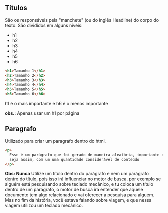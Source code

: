 ## Titulos

São os responsáveis pela "manchete" (ou do inglês Headline) do corpo do texto.
São divididos em alguns níveis:

- h1
- h2
- h3
- h4
- h5
- h6

```html
<h1>Tamanho 1</h1>
<h2>Tamanho 2</h2>
<h3>Tamanho 3</h3>
<h4>Tamanho 4</h4>
<h5>Tamanho 5</h5>
<h6>Tamanho 6</h6>
```

h1 é o mais importante e h6 é o menos importante

**obs.:** Apenas usar um h1 por página

## Paragrafo

Utilizado para criar um paragrafo dentro do html.

```html
<p>
  Esse é um parágrafo que foi gerado de maneira aleatória, importante que isso
  seja assim, com um uma quantidade considerável de conteúdo
</p>
```

**Obs: Nunca** Utilize um título dentro do parágrafo e nem um parágrafo dentro do título, pois isso irá influenciar no motor de busca.
por exemplo se alguém está pesquisando sobre teclado mecânico, e tu coloca um título dentro de um parágrafo, o motor de busca irá entender que
aquele documento tem algo relacionado e vai oferecer a pesquisa para alguém. Mas no fim da história, você estava falando sobre viagem, e que nessa viagem utilizou
um teclado mecânico.
